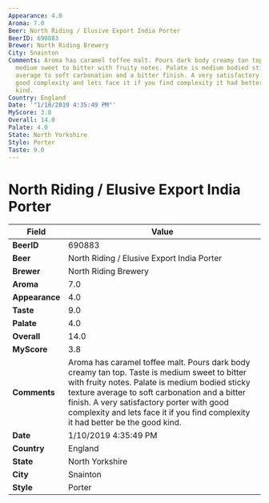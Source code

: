 ```yaml
---
Appearance: 4.0
Aroma: 7.0
Beer: North Riding / Elusive Export India Porter
BeerID: 690883
Brewer: North Riding Brewery
City: Snainton
Comments: Aroma has caramel toffee malt. Pours dark body creamy tan top. Taste is
  medium sweet to bitter with fruity notes. Palate is medium bodied sticky texture
  average to soft carbonation and a bitter finish. A very satisfactory porter with
  good complexity and lets face it if you find complexity it had better be the good
  kind.
Country: England
Date: '"1/10/2019 4:35:49 PM"'
MyScore: 3.8
Overall: 14.0
Palate: 4.0
State: North Yorkshire
Style: Porter
Taste: 9.0
---
```


# North Riding / Elusive Export India Porter

| Field         | Value |
|---------------|-------|
| **BeerID** | 690883 |
| **Beer** | North Riding / Elusive Export India Porter |
| **Brewer** | North Riding Brewery |
| **Aroma** | 7.0 |
| **Appearance** | 4.0 |
| **Taste** | 9.0 |
| **Palate** | 4.0 |
| **Overall** | 14.0 |
| **MyScore** | 3.8 |
| **Comments** | Aroma has caramel toffee malt. Pours dark body creamy tan top. Taste is medium sweet to bitter with fruity notes. Palate is medium bodied sticky texture average to soft carbonation and a bitter finish. A very satisfactory porter with good complexity and lets face it if you find complexity it had better be the good kind. |
| **Date** | 1/10/2019 4:35:49 PM |
| **Country** | England |
| **State** | North Yorkshire |
| **City** | Snainton |
| **Style** | Porter |
